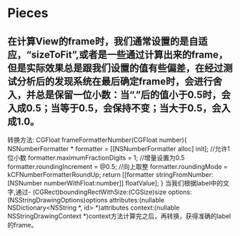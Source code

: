 # Pieces
## 在计算View的frame时，我们通常设置的是自适应，“sizeToFit”,或者是一些通过计算出来的frame，但是实际效果总是跟我们设置的值有些偏差，在经过测试分析后的发现系统在最后确定frame时，会进行舍入，并总是保留一位小数：当“.”后的值小于0.5时，会入成0.5；当等于0.5，会保持不变；当大于0.5，会入成1.0。
转换方法:
CGFloat frameFormatterNumber(CGFloat number){
NSNumberFormatter * formatter = [[NSNumberFormatter alloc] init];
//允许1位小数
formatter.maximumFractionDigits = 1;
//增量设置为0.5
formatter.roundingIncrement = @0.5;
//向上取整
formatter.roundingMode = kCFNumberFormatterRoundUp;
return [[formatter stringFromNumber:[NSNumber numberWithFloat:number]] floatValue];
}
当我们根据label中的文字,通过- (CGRect)boundingRectWithSize:(CGSize)size options:(NSStringDrawingOptions)options attributes:(nullable NSDictionary<NSString *, id> *)attributes context:(nullable NSStringDrawingContext *)context方法计算完之后，再转换，获得准确的label的frame。
